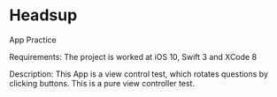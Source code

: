 # Headsup
App Practice

Requirements:
The project is worked at iOS 10, Swift 3 and XCode 8

Description:
This App is a view control test, which rotates questions by clicking buttons. This is a pure view controller test. 
